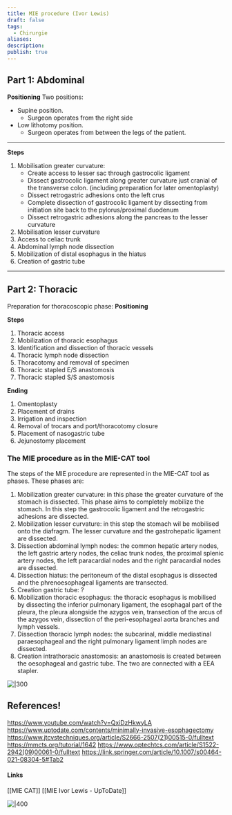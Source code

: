 ```yaml
---
title: MIE procedure (Ivor Lewis)
draft: false
tags:
  - Chirurgie
aliases: 
description: 
publish: true
---
```


## Part 1: Abdominal 
**Positioning**
Two positions:
- Supine position.
	- Surgeon operates from the right side
- Low lithotomy position.
	- Surgeon operates from between the legs of the patient. 
---
**Steps**
1. Mobilisation greater curvature: 
	- Create access to lesser sac through gastrocolic ligament
	- Dissect gastrocolic ligament along greater curvature just cranial of the transverse colon. (including preparation for later omentoplasty)
	- Dissect retrogastric adhesions onto the left crus
	- Complete dissection of gastrocolic ligament by dissecting from initiation site back to the pylorus/proximal duodenum
	- Dissect retrogastric adhesions along the pancreas to the lesser curvature
2. Mobilisation lesser curvature
3. Access to celiac trunk
4. Abdominal lymph node dissection
5. Mobilization of distal esophagus in the hiatus
6. Creation of gastric tube
---
## Part 2: Thoracic 
Preparation for thoracoscopic phase:
**Positioning**

**Steps**
1. Thoracic access
2. Mobilization of thoracic esophagus
3. Identification and dissection of thoracic vessels
4. Thoracic lymph node dissection
5. Thoracotomy and removal of specimen
6. Thoracic stapled E/S anastomosis
7. Thoracic stapled S/S anastomosis

**Ending**
1. Omentoplasty
2. Placement of drains
3. Irrigation and inspection
4. Removal of trocars and port/thoracotomy closure
5. Placement of nasogastric tube
6. Jejunostomy placement

### The MIE procedure as in the MIE-CAT tool
The steps of the MIE procedure are represented in the MIE-CAT tool as phases. These phases are:
1. Mobilization greater curvature: in this phase the greater curvature of the stomach is dissected. This phase aims to completely mobilize the stomach. In this step the gastrocolic ligament and the retrogastric adhesions are dissected. 
2. Mobilization lesser curvature: in this step the stomach wil be mobilised onto the diafragm. The lesser curvature and the gastrohepatic ligament are dissected. 
3. Dissection abdominal lymph nodes: the common hepatic artery nodes, the left gastric artery nodes, the celiac trunk nodes, the proximal splenic artery nodes, the left paracardial nodes and the right paracardial nodes are dissected. 
4. Dissection hiatus: the peritoneum of the distal esophagus is dissected and the phrenoesophageal ligaments are transected. 
5. Creation gastric tube: ?
6. Mobilization thoracic esophagus: the thoracic esophagus is mobilised by dissecting the inferior pulmonary ligament, the esophagal part of the pleura, the pleura alongside the azygos vein, transection of the arcus of the azygos vein, dissection of the peri-esophageal aorta branches and lymph vessels. 
7. Dissection thoracic lymph nodes: the subcarinal, middle mediastinal paraesophageal and the right pulmonary ligament limph nodes are dissected. 
8. Creation intrathoracic anastomosis: an anastomosis is created between the oesophageal and gastric tube. The two are connected with a EEA stapler. 


![|300](https://i.imgur.com/4RLAFJ3.jpg)

## References!
https://www.youtube.com/watch?v=QxiDzHkwyLA
https://www.uptodate.com/contents/minimally-invasive-esophagectomy
https://www.jtcvstechniques.org/article/S2666-2507(21)00515-0/fulltext
https://mmcts.org/tutorial/1642
https://www.optechtcs.com/article/S1522-2942(09)00061-0/fulltext
https://link.springer.com/article/10.1007/s00464-021-08304-5#Tab2

#### Links
[[MIE CAT]]
[[MIE Ivor Lewis - UpToDate]]


![|400](https://i.imgur.com/tIYeq6v.png)


